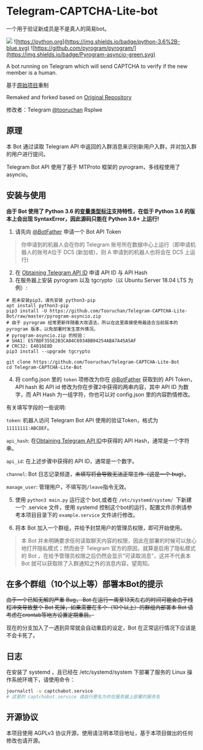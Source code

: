 # Telegram-CAPTCHA-Lite-bot

一个用于验证新成员是不是真人的简易bot。

![](https://img.shields.io/badge/license-MIT-%23373737.svg) ![https://python.org](https://img.shields.io/badge/python-3.6%2B-blue.svg) ![https://github.com/pyrogram/pyrogram/](https://img.shields.io/badge/Pyrogram-asyncio-green.svg)

A bot running on Telegram which will send CAPTCHA to verify if the new member is a human.

基于[原始项目](https://github.com/lziad/Telegram-CAPTCHA-bot)重制  

Remaked and forked based on [Original Repository](https://github.com/lziad/Telegram-CAPTCHA-bot)

修改者：Telegram [@tooruchan](https://t.me/tooruchan) Rsplwe

## 原理

本 Bot 通过读取 Telegram API 中返回的入群消息来识别新用户入群，并对加入群的用户进行提问。

Telegram Bot API 使用了基于 MTProto 框架的 pyrogram，多线程使用了 asyncio。

## 安装与使用
**由于 Bot 使用了 Python 3.6 的[变量类型标注](https://docs.python.org/zh-cn/3/library/typing.html)支持特性，在低于 Python 3.6 的版本上会出现 SyntaxError，因此源码只能在 Python 3.6+ 上运行!**  
1. 请先向 [@BotFather](https://t.me/botfather) 申请一个 Bot API Token  
> 你申请到的机器人会在你的 Telegram 账号所在数据中心上运行（即申请机器人的账号A位于 DC5 (新加坡)，则 A 申请到的机器人也将会在 DC5 上运行)
2. 在 [Obtaining Telegram API ID](https://core.telegram.org/api/obtaining_api_id) 申请 API ID 与 API Hash
3. 在服务器上安装 pyrogram 以及 tgcrypto（以 Ubuntu Server 18.04 LTS 为例）: 
```
# 若未安装pip3，请先安装 python3-pip
apt install python3-pip
pip3 install -U https://github.com/Tooruchan/Telegram-CAPTCHA-Lite-Bot/raw/master/pyrogram-asyncio.zip
# 由于 pyrogram 经常更新伴随着大改语法，所以在这里直接使用最适合当前版本的 pyrogram 版本，以免部署时发生意外情况。
# pyrogram-asyncio.zip 的校验：
# SHA1: E57BDF355E2B3CA04C6934BB94254ABA7A45A5AF
# CRC32: E4016E8D
pip3 install --upgrade tgcrypto
```
``` 
git clone https://github.com/Tooruchan/Telegram-CAPTCHA-Lite-Bot
cd Telegram-CAPTCHA-Lite-Bot
```

4. 将 config.json 里的 `token` 项修改为你在 [@BotFather](https://t.me/botfather) 获取到的 API Token，API hash 和 API id 修改为你在步骤2中获得的两串内容，其中 API ID 为数字，而 API Hash 为一组字符，你也可以对 config.json 里的内容酌情修改。

有关填写字段的一些说明:

`token`: 机器人访问 Telegram Bot API 使用的验证Token，格式为`11111111:ABCDEF`。

`api_hash`: 在[Obtaining Telegram API ID](https://core.telegram.org/api/obtaining_api_id)中获得的 API Hash，通常是一个字符串。

`api_id`: 在上述步骤中获得的 API ID，通常是一个数字。

`channel`: Bot 日志记录频道，~~未填写将会导致无法正常工作（这是一个 bug）~~。

`manage_user`: 管理用户，不填写则`/leave`指令无效。

5. 使用 `python3 main.py` 运行这个 bot,或者在 `/etc/systemd/system/ `下新建一个 .service 文件，使用 systemd 控制这个bot的运行，配置文件示例请参考本项目目录下的 `example.service` 文件进行修改。

6. 将本 Bot 加入一个群组，并给予封禁用户的管理员权限，即可开始使用。

> 本 Bot 并未明确要求任何读取聊天内容的权限，因此在部署的时候可以放心地打开隐私模式；然而由于 Telegram 官方的原因，就算是启用了隐私模式的 Bot ，在给予管理员权限之后仍然会显示“可读取消息”，这并不代表本 Bot 就可以获取除了入群通知之外的消息内容，望周知。

## 在多个群组（10个以上等）部署本Bot的提示

~~由于一个已知无解的严重 Bug， Bot 在运行一周至13天左右的时间可能会由于线程冲突导致整个 Bot 死掉，如果需要在多个（10个以上）的群组内部署本 Bot 请考虑在crontab等地方设置定期重启。~~

现在的分支加入了一遇到异常就会自动重启的设定，Bot 在正常运行情况下应该是不会卡死了。

## 日志
在安装了 systemd ，且已经在 /etc/systemd/system 下部署了服务的 Linux 操作系统环境下，请使用命令：
```bash
journalctl -u captchabot.service 
# 这里的 captchabot.service 请自行更名为你在服务器上部署的服务名
```

## 开源协议
本项目使用 AGPLv3 协议开源，使用请注明本项目地址，基于本项目做出的任何修改也请开源。




